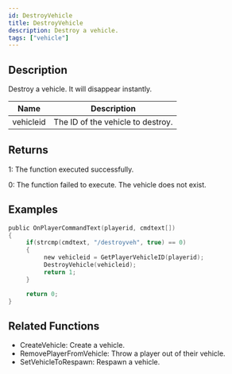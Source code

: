 ```yaml
---
id: DestroyVehicle
title: DestroyVehicle
description: Destroy a vehicle.
tags: ["vehicle"]
---
```


<TagLinks />

## Description

Destroy a vehicle. It will disappear instantly.

| Name      | Description                       |
| --------- | --------------------------------- |
| vehicleid | The ID of the vehicle to destroy. |

## Returns

1: The function executed successfully.

0: The function failed to execute. The vehicle does not exist.

## Examples

```c
public OnPlayerCommandText(playerid, cmdtext[])
{
     if(strcmp(cmdtext, "/destroyveh", true) == 0)
     {
          new vehicleid = GetPlayerVehicleID(playerid);
          DestroyVehicle(vehicleid);
          return 1;
     }

     return 0;
}
```

## Related Functions

- CreateVehicle: Create a vehicle.
- RemovePlayerFromVehicle: Throw a player out of their vehicle.
- SetVehicleToRespawn: Respawn a vehicle.
